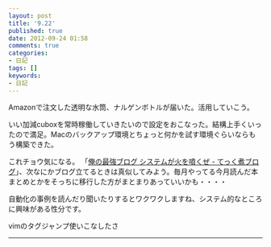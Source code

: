```yaml
---
layout: post
title: '9.22'
published: true
date: 2012-09-24 01:58
comments: true
categories:
- 日記
tags: []
keywords:
- 日記
---
```

Amazonで注文した透明な水筒、ナルゲンボトルが届いた。活用していこう。

いい加減cuboxを常時稼働していきたいので設定をおこなった。結構上手くいったので満足。Macのバックアップ環境とちょっと何かを試す環境ぐらいならもう構築できた。

これチョウ気になる。 「[俺の最強ブログ システムが火を噴くぜ - てっく煮ブログ](http://tech.nitoyon.com/ja/blog/2012/09/20/moved-completed/ "俺の最強ブログ システムが火を噴くぜ - てっく煮ブログ")」、次なにかブログ立てるときは真似してみよう。毎月やってる今月読んだ本まとめとかをそっちに移行した方がまとまりあっていいかも・・・・

自動化の事例を読んだり聞いたりするとワクワクしますね、システム的なところに興味がある性分です。

vimのタグジャンプ使いこなしたさ

---

